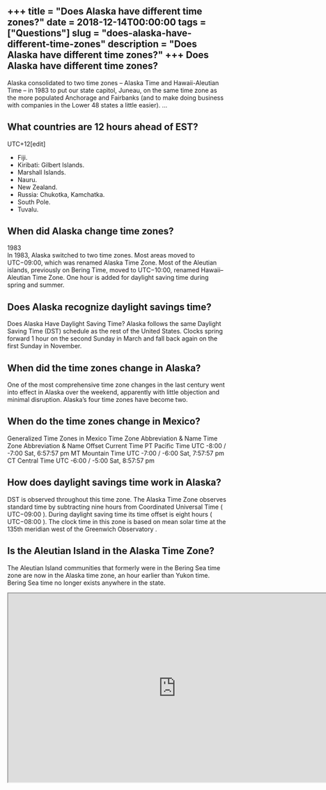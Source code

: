+++
title = "Does Alaska have different time zones?"
date = 2018-12-14T00:00:00
tags = ["Questions"]
slug = "does-alaska-have-different-time-zones"
description = "Does Alaska have different time zones?"
+++
Does Alaska have different time zones?
--------------------------------------

Alaska consolidated to two time zones – Alaska Time and Hawaii-Aleutian Time – in 1983 to put our state capitol, Juneau, on the same time zone as the more populated Anchorage and Fairbanks (and to make doing business with companies in the Lower 48 states a little easier). …

What countries are 12 hours ahead of EST?
-----------------------------------------

UTC+12\[edit\]

- Fiji.
- Kiribati: Gilbert Islands.
- Marshall Islands.
- Nauru.
- New Zealand.
- Russia: Chukotka, Kamchatka.
- South Pole.
- Tuvalu.

When did Alaska change time zones?
----------------------------------

1983  
In 1983, Alaska switched to two time zones. Most areas moved to UTC−09:00, which was renamed Alaska Time Zone. Most of the Aleutian islands, previously on Bering Time, moved to UTC−10:00, renamed Hawaii–Aleutian Time Zone. One hour is added for daylight saving time during spring and summer.

Does Alaska recognize daylight savings time?
--------------------------------------------

Does Alaska Have Daylight Saving Time? Alaska follows the same Daylight Saving Time (DST) schedule as the rest of the United States. Clocks spring forward 1 hour on the second Sunday in March and fall back again on the first Sunday in November.

When did the time zones change in Alaska?
-----------------------------------------

One of the most comprehensive time zone changes in the last century went into effect in Alaska over the weekend, apparently with little objection and minimal disruption. Alaska’s four time zones have become two.

When do the time zones change in Mexico?
----------------------------------------

Generalized Time Zones in Mexico Time Zone Abbreviation &amp; Name Time Zone Abbreviation &amp; Name Offset Current Time PT Pacific Time UTC -8:00 / -7:00 Sat, 6:57:57 pm MT Mountain Time UTC -7:00 / -6:00 Sat, 7:57:57 pm CT Central Time UTC -6:00 / -5:00 Sat, 8:57:57 pm

How does daylight savings time work in Alaska?
----------------------------------------------

DST is observed throughout this time zone. The Alaska Time Zone observes standard time by subtracting nine hours from Coordinated Universal Time ( UTC−09:00 ). During daylight saving time its time offset is eight hours ( UTC−08:00 ). The clock time in this zone is based on mean solar time at the 135th meridian west of the Greenwich Observatory .

Is the Aleutian Island in the Alaska Time Zone?
-----------------------------------------------

The Aleutian Island communities that formerly were in the Bering Sea time zone are now in the Alaska time zone, an hour earlier than Yukon time. Bering Sea time no longer exists anywhere in the state.

<iframe allow="accelerometer; autoplay; clipboard-write; encrypted-media; gyroscope; picture-in-picture" allowfullscreen="" class="__youtube_prefs__  epyt-is-override  no-lazyload" data-no-lazy="1" data-origheight="433" data-origwidth="770" data-skipgform_ajax_framebjll="" height="433" id="_ytid_53385" loading="lazy" src="https://www.youtube.com/embed/X1DkiuaFCuA?enablejsapi=1&autoplay=0&cc_load_policy=0&cc_lang_pref=&iv_load_policy=1&loop=0&modestbranding=0&rel=1&fs=1&playsinline=0&autohide=2&theme=dark&color=red&controls=1&" title="YouTube player" width="770"></iframe>